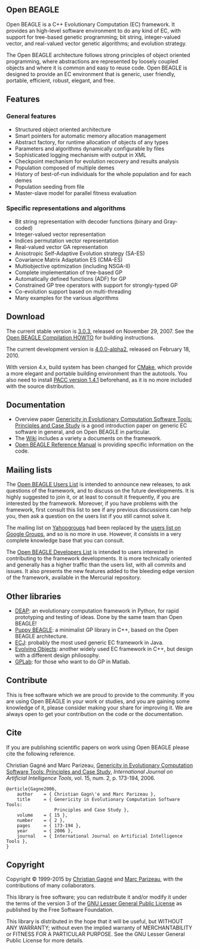 ## Open BEAGLE

Open BEAGLE is a C++ Evolutionary Computation (EC) framework. It provides an high-level software environment to do any kind of EC, with support for tree-based genetic programming; bit string, integer-valued vector, and real-valued vector genetic algorithms; and evolution strategy.

The Open BEAGLE architecture follows strong principles of object oriented programming, where abstractions are represented by loosely coupled objects and where it is common and easy to reuse code. Open BEAGLE is designed to provide an EC environment that is generic, user friendly, portable, efficient, robust, elegant, and free.

## Features

### General features
* Structured object oriented architecture
* Smart pointers for automatic memory allocation management
* Abstract factory, for runtime allocation of objects of any types
* Parameters and algorithms dynamically configurable by files
* Sophisticated logging mechanism with output in XML
* Checkpoint mechanism for evolution recovery and results analysis
* Population composed of multiple demes
* History of best-of-run individuals for the whole population and for each demes
* Population seeding from file
* Master-slave model for parallel fitness evaluation

### Specific representations and algorithms
* Bit string representation with decoder functions (binary and Gray-coded)
* Integer-valued vector representation
* Indices permutation vector representation
* Real-valued vector GA representation
* Anisotropic Self-Adaptive Evolution strategy (SA-ES)
* Covariance Matrix Adaptation ES (CMA-ES)
* Multiobjective optimization (including NSGA-II)
* Complete implementation of tree-based GP
* Automatically defined functions (ADF) for GP
* Constrained GP tree operators with support for strongly-typed GP
* Co-evolution support based on multi-threading
* Many examples for the various algorithms

## Download

The current stable version is [3.0.3](http://code.google.com/p/beagle/downloads/detail?name=beagle-3.0.3.tar.gz), released on November 29, 2007. See the [Open BEAGLE Compilation HOWTO](http://code.google.com/p/beagle/downloads/detail?name=beagle-compil-howto-3.0.1-r1.pdf) for building instructions.

The current development version is [4.0.0-alpha2](http://code.google.com/p/beagle/downloads/detail?name=OpenBEAGLE-4.0.0-alpha2-Source.tar.gz), released on February 18, 2010.

With version 4.x, build system has been changed for [CMake](http://www.cmake.org), which provide a more elegant and portable building environment than the autotools. You also need to install [PACC version 1.4.1](http://code.google.com/p/beagle/downloads/detail?name=pacc-1.4.1-Source.tar.gz) beforehand, as it is no more included with the source distribution. 

## Documentation

* Overview paper [Genericity in Evolutionary Computation Software Tools: Principles and Case Study](http://vision.gel.ulaval.ca/en/publications/Id_605/PublDetails.php) is a good introduction paper on generic EC software in general, and on Open BEAGLE in particular.
* The [Wiki](http://code.google.com/p/beagle/w/list) includes a variety a documents on the framework.
* [Open BEAGLE Reference Manual](http://beagle.gel.ulaval.ca/refmanual/current) is providing specific information on the code.

## Mailing lists

The [Open BEAGLE Users List](https://groups.google.com/forum/#!forum/openbeagle-users) is intended to announce new releases, to ask questions of the framework, and to discuss on the future developments. It is highly suggested to join it, or at least to consult it frequently, if you are interested by the framework. Moreover, if you have problems with the framework, first consult this list to see if any previous discussions can help you, then ask a question on the users list if you still cannot solve it.

The mailing list on [Yahoogroups](http://tech.groups.yahoo.com/group/openbeagle) had been replaced by the [users list on Google Groups](https://groups.google.com/forum/#!forum/openbeagle-users), and so is no more in use. However, it consists in a very complete knowledge base that you can consult.

The [Open BEAGLE Developers List](https://groups.google.com/forum/#!forum/openbeagle-developers) is intended to users interested in contributing to the framework developments. It is more technically oriented and generally has a higher traffic than the users list, with all commits and issues. It also presents the new features added to the bleeding edge version of the framework, available in the Mercurial repository. 

## Other libraries

* [DEAP](http://code.google.com/p/deap): an evolutionary computation framework in Python, for rapid prototyping and testing of ideas. Done by the same team than Open BEAGLE!
* [Puppy BEAGLE](https://code.google.com/p/beagle/wiki/Puppy): a minimalist GP library in C++, based on the Open BEAGLE architecture.
* [ECJ](http://cs.gmu.edu/~eclab/projects/ecj/): probably the most used generic EC framework in Java.
* [Evolving Objects](http://eodev.sourceforge.net/): another widely used EC framework in C++, but design with a different design philosophy.
* [GPLab](http://gplab.sourceforge.net/): for those who want to do GP in Matlab.

## Contribute

This is free software which we are proud to provide to the community. If you are using Open BEAGLE in your work or studies, and you are gaining some knowledge of it, please consider making your share for improving it. We are always open to get your contribution on the code or the documentation.

## Cite

If you are publishing scientific papers on work using Open BEAGLE please cite the following reference.

Christian Gagné and Marc Parizeau, [Genericity in Evolutionary Computation Software Tools: Principles and Case Study](http://vision.gel.ulaval.ca/en/publications/Id_605/PublDetails.php), _International Journal on Artificial Intelligence Tools_, vol. 15, num. 2, p. 173-194, 2006.

```
@article{Gagne2006,
    author    = { Christian Gagn\'e and Marc Parizeau },
    title     = { Genericity in Evolutionary Computation Software Tools:
		          Principles and Case Study },
    volume    = { 15 },
    number    = { 2 },
    pages     = { 173-194 },
    year      = { 2006 },
    journal   = { International Journal on Artificial Intelligence Tools },
}
```

## Copyright

Copyright © 1999-2015 by [Christian Gagné](http://vision.gel.ulaval.ca/~cgagne) and [Marc Parizeau](http://vision.gel.ulaval.ca/en/people/Id_17/index.php), with the contributions of many collaborators.

This library is free software; you can redistribute it and/or modify it under the terms of the version 3 of the [GNU Lesser General Public License](http://www.gnu.org/licenses/lgpl.html) as published by the Free Software Foundation.

This library is distributed in the hope that it will be useful, but WITHOUT ANY WARRANTY; without even the implied warranty of MERCHANTABILITY or FITNESS FOR A PARTICULAR PURPOSE. See the GNU Lesser General Public License for more details.

